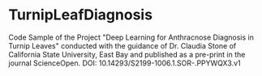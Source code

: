 # TurnipLeafDiagnosis
Code Sample of the Project "Deep Learning for Anthracnose Diagnosis in Turnip Leaves" conducted with the guidance of Dr. Claudia Stone of California State University, East Bay and published as a pre-print in the journal ScienceOpen.
DOI: 10.14293/S2199-1006.1.SOR-.PPYWQX3.v1
